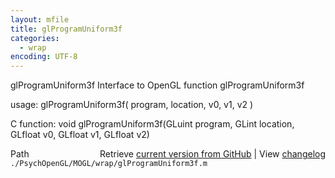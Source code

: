 ```yaml
---
layout: mfile
title: glProgramUniform3f
categories:
  - wrap
encoding: UTF-8
---
```


glProgramUniform3f  Interface to OpenGL function glProgramUniform3f  

usage:  glProgramUniform3f( program, location, v0, v1, v2 )  

C function:  void glProgramUniform3f(GLuint program, GLint location, GLfloat v0, GLfloat v1, GLfloat v2)  


<div class="code_header" style="text-align:right;">
  <span style="float:left;">Path&nbsp;&nbsp;</span> <span class="counter">Retrieve <a href=
  "https://raw.github.com/Psychtoolbox-3/Psychtoolbox-3/beta/./PsychOpenGL/MOGL/wrap/glProgramUniform3f.m">current version from GitHub</a> | View <a href=
  "https://github.com/Psychtoolbox-3/Psychtoolbox-3/commits/beta/./PsychOpenGL/MOGL/wrap/glProgramUniform3f.m">changelog</a></span>
</div>
<div class="code">
  <code>./PsychOpenGL/MOGL/wrap/glProgramUniform3f.m</code>
</div>
